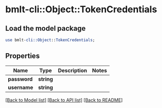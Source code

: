 # bmlt-cli::Object::TokenCredentials

## Load the model package
```perl
use bmlt-cli::Object::TokenCredentials;
```

## Properties
Name | Type | Description | Notes
------------ | ------------- | ------------- | -------------
**password** | **string** |  | 
**username** | **string** |  | 

[[Back to Model list]](../README.md#documentation-for-models) [[Back to API list]](../README.md#documentation-for-api-endpoints) [[Back to README]](../README.md)


